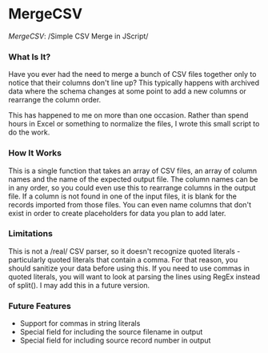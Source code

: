 MergeCSV
========
*MergeCSV*: /Simple CSV Merge in JScript/

### What Is It? ###
Have you ever had the need to merge a bunch of CSV files together only to notice
that their columns don't line up? This typically happens with archived data where
the schema changes at some point to add a new columns or rearrange the column order.

This has happened to me on more than one occasion. Rather than spend hours in
Excel or something to normalize the files, I wrote this small script to do the work.

### How It Works ###
This is a single function that takes an array of CSV files, an array of column names
and the name of the expected output file. The column names can be in any order, so
you could even use this to rearrange columns in the output file. If a column is not
found in one of the input files, it is blank for the records imported from those
files. You can even name columns that don't exist in order to create placeholders
for data you plan to add later.

### Limitations ###
This is not a /real/ CSV parser, so it doesn't recognize quoted literals - particularly
quoted literals that contain a comma. For that reason, you should sanitize your data
before using this. If you need to use commas in quoted literals, you will want to look
at parsing the lines using RegEx instead of split(). I may add this in a future version.

### Future Features ###
* Support for commas in string literals
* Special field for including the source filename in output
* Special field for including source record number in output
